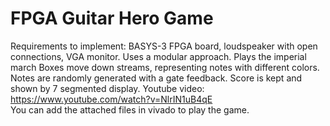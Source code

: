 # FPGA Guitar Hero Game

Requirements to implement: BASYS-3 FPGA board, loudspeaker with open connections, VGA monitor.
Uses a modular approach.
Plays the imperial march
Boxes move down streams, representing notes with different colors.
Notes are randomly generated with a gate feedback.
Score is kept and shown by 7 segmented display.
Youtube video: https://www.youtube.com/watch?v=NlrIN1uB4qE     
You can add the attached files in vivado to play the game.
